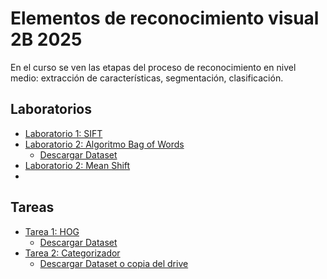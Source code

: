 # Elementos de reconocimiento visual 2B 2025
En el curso se ven las etapas del proceso de reconocimiento en nivel medio: extracción de características, segmentación, clasificación.

## Laboratorios
- [Laboratorio 1: SIFT](./laboratorios/1-SIFT/)
- [Laboratorio 2: Algoritmo Bag of Words](./laboratorios/2-Bag-of-Words/)
  - [Descargar Dataset](https://drive.google.com/drive/folders/1TivSa9neqUMrZm5HVNQ4dBYGdG6HMdi5?usp=drive_link)
- [Laboratorio 2: Mean Shift](./laboratorios/3-Mean-Shift/)
- 
## Tareas
- [Tarea 1: HOG](./tareas/1-HOG/)
  - [Descargar Dataset](https://drive.google.com/file/d/1gNzqJkM9lx404Nx1T2sxbSjBoRktcH3a/view?usp=drive_link)
- [Tarea 2: Categorizador](./tareas/2-categorizador/)
  - [Descargar Dataset o copia del drive](https://drive.google.com/drive/folders/1PlpoATt1zt_Q21v3x08tIWA5NZ-EDpAI?usp=sharing)